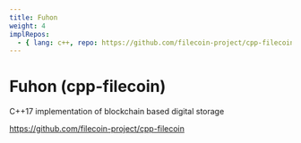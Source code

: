 ```yaml
---
title: Fuhon
weight: 4
implRepos: 
  - { lang: c++, repo: https://github.com/filecoin-project/cpp-filecoin }
---
```


# Fuhon (cpp-filecoin)

C++17 implementation of blockchain based digital storage

https://github.com/filecoin-project/cpp-filecoin